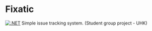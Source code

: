 # Fixatic
[![.NET](https://github.com/Fjarik/Fixatic/actions/workflows/dotnet.yml/badge.svg?branch=main)](https://github.com/Fjarik/Fixatic/actions/workflows/dotnet.yml)
Simple issue tracking system. (Student group project - UHK)
